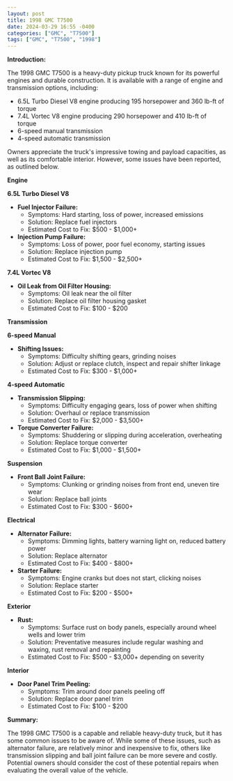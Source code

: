 ```yaml
---
layout: post
title: 1998 GMC T7500
date: 2024-03-29 16:55 -0400
categories: ["GMC", "T7500"]
tags: ["GMC", "T7500", "1998"]
---
```

**Introduction:**

The 1998 GMC T7500 is a heavy-duty pickup truck known for its powerful engines and durable construction. It is available with a range of engine and transmission options, including:

* 6.5L Turbo Diesel V8 engine producing 195 horsepower and 360 lb-ft of torque
* 7.4L Vortec V8 engine producing 290 horsepower and 410 lb-ft of torque
* 6-speed manual transmission
* 4-speed automatic transmission

Owners appreciate the truck's impressive towing and payload capacities, as well as its comfortable interior. However, some issues have been reported, as outlined below.

**Engine**

**6.5L Turbo Diesel V8**

* **Fuel Injector Failure:**
   * Symptoms: Hard starting, loss of power, increased emissions
   * Solution: Replace fuel injectors
   * Estimated Cost to Fix: $500 - $1,000+
* **Injection Pump Failure:**
   * Symptoms: Loss of power, poor fuel economy, starting issues
   * Solution: Replace injection pump
   * Estimated Cost to Fix: $1,500 - $2,500+

**7.4L Vortec V8**

* **Oil Leak from Oil Filter Housing:**
   * Symptoms: Oil leak near the oil filter
   * Solution: Replace oil filter housing gasket
   * Estimated Cost to Fix: $100 - $200

**Transmission**

**6-speed Manual**

* **Shifting Issues:**
   * Symptoms: Difficulty shifting gears, grinding noises
   * Solution: Adjust or replace clutch, inspect and repair shifter linkage
   * Estimated Cost to Fix: $300 - $1,000+

**4-speed Automatic**

* **Transmission Slipping:**
   * Symptoms: Difficulty engaging gears, loss of power when shifting
   * Solution: Overhaul or replace transmission
   * Estimated Cost to Fix: $2,000 - $3,500+
* **Torque Converter Failure:**
   * Symptoms: Shuddering or slipping during acceleration, overheating
   * Solution: Replace torque converter
   * Estimated Cost to Fix: $1,000 - $1,500+

**Suspension**

* **Front Ball Joint Failure:**
   * Symptoms: Clunking or grinding noises from front end, uneven tire wear
   * Solution: Replace ball joints
   * Estimated Cost to Fix: $300 - $600+

**Electrical**

* **Alternator Failure:**
   * Symptoms: Dimming lights, battery warning light on, reduced battery power
   * Solution: Replace alternator
   * Estimated Cost to Fix: $400 - $800+
* **Starter Failure:**
   * Symptoms: Engine cranks but does not start, clicking noises
   * Solution: Replace starter
   * Estimated Cost to Fix: $200 - $500+

**Exterior**

* **Rust:**
   * Symptoms: Surface rust on body panels, especially around wheel wells and lower trim
   * Solution: Preventative measures include regular washing and waxing, rust removal and repainting
   * Estimated Cost to Fix: $500 - $3,000+ depending on severity

**Interior**

* **Door Panel Trim Peeling:**
   * Symptoms: Trim around door panels peeling off
   * Solution: Replace door panel trim
   * Estimated Cost to Fix: $100 - $200

**Summary:**

The 1998 GMC T7500 is a capable and reliable heavy-duty truck, but it has some common issues to be aware of. While some of these issues, such as alternator failure, are relatively minor and inexpensive to fix, others like transmission slipping and ball joint failure can be more severe and costly. Potential owners should consider the cost of these potential repairs when evaluating the overall value of the vehicle.
